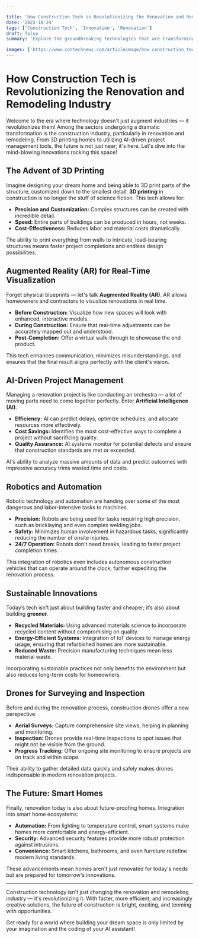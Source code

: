 ```yaml
---

title: 'How Construction Tech is Revolutionizing the Renovation and Remodeling Industry'
date: '2023-10-24'
tags: ['Construction Tech', 'Innovation', 'Renovation']
draft: false
summary: 'Explore the groundbreaking technologies that are transforming the renovation and remodeling landscape, making projects faster, more efficient, and highly innovative.'

images: ['https://www.contechnews.com/articleimage/how_construction_tech_is_revolutionizing_the_renovation_and_remodeling_industry.webp']
---
```


# How Construction Tech is Revolutionizing the Renovation and Remodeling Industry

Welcome to the era where technology doesn't just augment industries — it revolutionizes them! Among the sectors undergoing a dramatic transformation is the construction industry, particularly in renovation and remodeling. From 3D printing homes to utilizing AI-driven project management tools, the future is not just near; it's here. Let's dive into the mind-blowing innovations rocking this space!

## The Advent of 3D Printing

Imagine designing your dream home and being able to 3D print parts of the structure, customized down to the smallest detail. **3D printing** in construction is no longer the stuff of science fiction. This tech allows for:

- **Precision and Customization:** Complex structures can be created with incredible detail.
- **Speed:** Entire parts of buildings can be produced in hours, not weeks.
- **Cost-Effectiveness:** Reduces labor and material costs dramatically.

The ability to print everything from walls to intricate, load-bearing structures means faster project completions and endless design possibilities.

## Augmented Reality (AR) for Real-Time Visualization

Forget physical blueprints — let's talk **Augmented Reality (AR)**. AR allows homeowners and contractors to visualize renovations in real time.

- **Before Construction:** Visualize how new spaces will look with enhanced, interactive models.
- **During Construction:** Ensure that real-time adjustments can be accurately mapped out and understood.
- **Post-Completion:** Offer a virtual walk-through to showcase the end product.

This tech enhances communication, minimizes misunderstandings, and ensures that the final result aligns perfectly with the client's vision.

## AI-Driven Project Management

Managing a renovation project is like conducting an orchestra — a lot of moving parts need to come together perfectly. Enter **Artificial Intelligence (AI)**.

- **Efficiency:** AI can predict delays, optimize schedules, and allocate resources more effectively.
- **Cost Savings:** Identifies the most cost-effective ways to complete a project without sacrificing quality.
- **Quality Assurance:** AI systems monitor for potential defects and ensure that construction standards are met or exceeded.

AI's ability to analyze massive amounts of data and predict outcomes with impressive accuracy trims wasted time and costs.

## Robotics and Automation

Robotic technology and automation are handing over some of the most dangerous and labor-intensive tasks to machines.

- **Precision:** Robots are being used for tasks requiring high precision, such as bricklaying and even complex welding jobs.
- **Safety:** Minimizes human involvement in hazardous tasks, significantly reducing the number of onsite injuries.
- **24/7 Operation:** Robots don't need breaks, leading to faster project completion times.

This integration of robotics even includes autonomous construction vehicles that can operate around the clock, further expediting the renovation process.

## Sustainable Innovations

Today’s tech isn't just about building faster and cheaper; it’s also about building **greener**.

- **Recycled Materials:** Using advanced materials science to incorporate recycled content without compromising on quality.
- **Energy-Efficient Systems:** Integration of IoT devices to manage energy usage, ensuring that refurbished homes are more sustainable.
- **Reduced Waste:** Precision manufacturing techniques mean less material waste.

Incorporating sustainable practices not only benefits the environment but also reduces long-term costs for homeowners.

## Drones for Surveying and Inspection

Before and during the renovation process, construction drones offer a new perspective:

- **Aerial Surveys:** Capture comprehensive site views, helping in planning and monitoring.
- **Inspection:** Drones provide real-time inspections to spot issues that might not be visible from the ground.
- **Progress Tracking:** Offer ongoing site monitoring to ensure projects are on track and within scope.

Their ability to gather detailed data quickly and safely makes drones indispensable in modern renovation projects.

## The Future: Smart Homes

Finally, renovation today is also about future-proofing homes. Integration into smart home ecosystems:

- **Automation:** From lighting to temperature control, smart systems make homes more comfortable and energy-efficient.
- **Security:** Advanced security features provide more robust protection against intrusions.
- **Convenience:** Smart kitchens, bathrooms, and even furniture redefine modern living standards.

These advancements mean homes aren't just renovated for today's needs but are prepared for tomorrow's innovations.

---

Construction technology isn't just changing the renovation and remodeling industry — it's revolutionizing it. With faster, more efficient, and increasingly creative solutions, the future of construction is bright, exciting, and teeming with opportunities.

Get ready for a world where building your dream space is only limited by your imagination and the coding of your AI assistant!